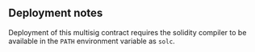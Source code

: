 ## Deployment notes
Deployment of this multisig contract requires the solidity compiler to be available in the `PATH` environment variable as `solc`.